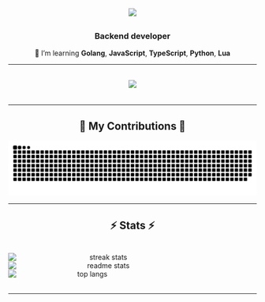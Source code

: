 <h1 align="center">
    <img src="https://readme-typing-svg.herokuapp.com/?font=Righteous&size=35&center=true&vCenter=true&width=500&height=70&duration=4000&lines=Hi+There!+👋;+I'm+Rinat!;" />
</h1>

<h3 align="center">Backend developer</h3>

<div align="center">

🌱 I’m learning **Golang**, **JavaScript**, **TypeScript**, **Python**, **Lua**

</div>

[//]: # (<div align="center"> )

[//]: # (  <a href="#">)

[//]: # (    <img src="https://img.shields.io/badge/HH.ru-333333?style=for-the-badge&logo=hh.ru&logoColor=red" />)

[//]: # (  </a>)

[//]: # (</div>)

<hr/>

<br/>
<div align="center">
    <img src="https://skillicons.dev/icons?i=go,javascript,typescript,python,django,lua,docker,linux,postgres,github,redis,rabbitmq,selenium,prometheus,grafana" />
</div>

<br/>
<hr/>

<div align="center">
  <h2>🐍 My Contributions 🐍</h2>

  <img alt="snake eating my contributions" src="https://raw.githubusercontent.com/chazari-x/chazari-x/output/github-contribution-grid-snake.svg" />

<br/>
</div>

<hr/>

<h2 align="center">⚡ Stats ⚡</h2>
<br>
<div align=center style="display: flex; flex-direction: column;">
  <img width=390 src="https://github-readme-streak-stats-salesp07.vercel.app/?user=chazari-x&count_private=true&theme=react&border_radius=10" alt="streak stats"/>
  <img width=390 src="https://github-readme-stats-salesp07.vercel.app/api?username=chazari-x&count_private=true&show_icons=true&theme=react&rank_icon=github&border_radius=10" alt="readme stats" />
  <img width=325 align="center" src="https://github-readme-stats-salesp07.vercel.app/api/top-langs/?username=chazari-x&hide=HTML&langs_count=8&layout=compact&theme=react&border_radius=10&size_weight=0.5&count_weight=0.5&exclude_repo=github-readme-stats" alt="top langs" />
</div>

<br/>

<hr/>
